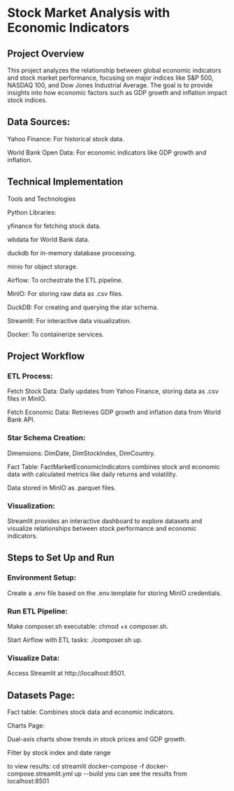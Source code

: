 # Stock Market Analysis with Economic Indicators

## Project Overview

This project analyzes the relationship between global economic indicators and stock market performance, focusing on major indices like S&P 500, NASDAQ 100, and Dow Jones Industrial Average. The goal is to provide insights into how economic factors such as GDP growth and inflation impact stock indices.

## Data Sources:

Yahoo Finance: For historical stock data.

World Bank Open Data: For economic indicators like GDP growth and inflation.

## Technical Implementation

Tools and Technologies

Python Libraries:

yfinance for fetching stock data.

wbdata for World Bank data.

duckdb for in-memory database processing.

minio for object storage.

Airflow: To orchestrate the ETL pipeline.

MinIO: For storing raw data as .csv files.

DuckDB: For creating and querying the star schema.

Streamlit: For interactive data visualization.

Docker: To containerize services.

## Project Workflow

### ETL Process:

Fetch Stock Data: Daily updates from Yahoo Finance, storing data as .csv files in MinIO.

Fetch Economic Data: Retrieves GDP growth and inflation data from World Bank API.

### Star Schema Creation:

Dimensions: DimDate, DimStockIndex, DimCountry.

Fact Table: FactMarketEconomicIndicators combines stock and economic data with calculated metrics like daily returns and volatility.

Data stored in MinIO as .parquet files.

### Visualization:

Streamlit provides an interactive dashboard to explore datasets and visualize relationships between stock performance and economic indicators.

## Steps to Set Up and Run

### Environment Setup:

Create a .env file based on the .env.template for storing MinIO credentials.

### Run ETL Pipeline:

Make composer.sh executable: chmod +x composer.sh.

Start Airflow with ETL tasks: ./composer.sh up.

### Visualize Data:


Access Streamlit at http://localhost:8501.

## Datasets Page:

Fact table: Combines stock data and economic indicators.

Charts Page:

Dual-axis charts show trends in stock prices and GDP growth.

Filter by stock index and date range


to view results:
cd streamlit
docker-compose -f docker-compose.streamlit.yml up --build
you can see the results from localhost:8501
